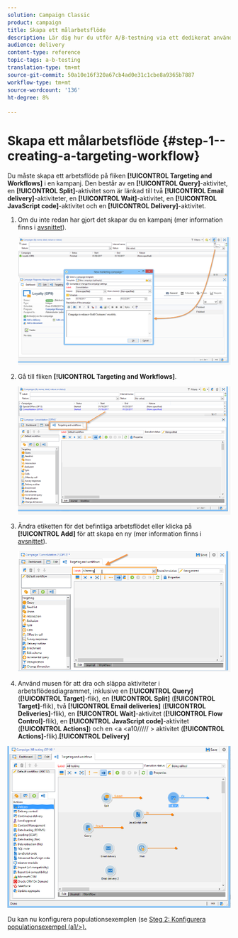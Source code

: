 ```yaml
---
solution: Campaign Classic
product: campaign
title: Skapa ett målarbetsflöde
description: Lär dig hur du utför A/B-testning via ett dedikerat användningsfall.
audience: delivery
content-type: reference
topic-tags: a-b-testing
translation-type: tm+mt
source-git-commit: 50a10e16f320a67cb4ad0e31c1cbe8a9365b7887
workflow-type: tm+mt
source-wordcount: '136'
ht-degree: 8%

---
```



# Skapa ett målarbetsflöde {#step-1--creating-a-targeting-workflow}

Du måste skapa ett arbetsflöde på fliken **[!UICONTROL Targeting and Workflows]** i en kampanj. Den består av en **[!UICONTROL Query]**-aktivitet, en **[!UICONTROL Split]**-aktivitet som är länkad till två **[!UICONTROL Email delivery]**-aktiviteter, en **[!UICONTROL Wait]**-aktivitet, en **[!UICONTROL JavaScript code]**-aktivitet och en **[!UICONTROL Delivery]**-aktivitet.

1. Om du inte redan har gjort det skapar du en kampanj (mer information finns i [avsnittet](../../campaign/using/setting-up-marketing-campaigns.md#creating-a-campaign)).

   ![](assets/use_case_abtesting_targetwkfl_001.png)

1. Gå till fliken **[!UICONTROL Targeting and Workflows]**.

   ![](assets/use_case_abtesting_targetwkfl_002.png)

1. Ändra etiketten för det befintliga arbetsflödet eller klicka på **[!UICONTROL Add]** för att skapa en ny (mer information finns i [avsnittet](../../campaign/using/marketing-campaign-deliveries.md#selecting-the-target-population)).

   ![](assets/use_case_abtesting_targetwkfl_003.png)

1. Använd musen för att dra och släppa aktiviteter i arbetsflödesdiagrammet, inklusive en **[!UICONTROL Query]** (**[!UICONTROL Target]**-flik), en **[!UICONTROL Split]** (**[!UICONTROL Target]**-flik), två **[!UICONTROL Email deliveries]** (**[!UICONTROL Deliveries]**-flik), en **[!UICONTROL Wait]**-aktivitet (**[!UICONTROL Flow Control]**-flik), en **[!UICONTROL JavaScript code]**-aktivitet (**[!UICONTROL Actions]**) och en &lt;a &lt;a10///// > aktivitet (**[!UICONTROL Actions]**-flik).**[!UICONTROL Delivery]**

![](assets/use_case_abtesting_targetwkfl_004.png)

Du kan nu konfigurera populationsexemplen (se [Steg 2: Konfigurera populationsexempel (a1/>).](../../delivery/using/a-b-testing-uc-population-samples.md)
